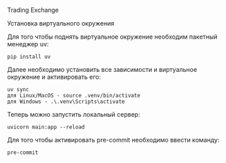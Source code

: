 Trading Exchange

Установка виртуального окружения

Для того чтобы поднять виртуальное окружение необходим пакетный менеджер uv:

    pip install uv

Далее необходимо установить все зависимости и виртуальное окружение и активировать его:

    uv sync 
    для Linux/MacOS - source .venv/bin/activate
    для Windows - .\.venv\Scripts\activate
Теперь можно запустить локальный сервер:

    uvicorn main:app --reload

Для того чтобы активировать pre-commit необходимо ввести команду:

    pre-commit 
    
    